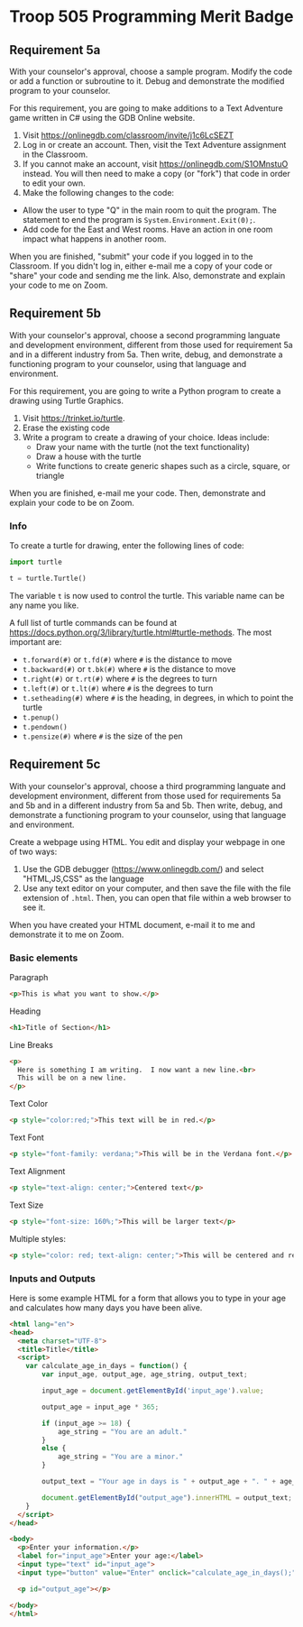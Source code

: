 # Troop 505 Programming Merit Badge

## Requirement 5a
With your counselor's approval, choose a sample program.  Modify the code or add a function or subroutine to it.  Debug and demonstrate the modified program to your counselor.

For this requirement, you are going to make additions to a Text Adventure game written in C# using the GDB Online website.

1.  Visit https://onlinegdb.com/classroom/invite/j1c6LcSEZT
2.  Log in or create an account.  Then, visit the Text Adventure assignment in the Classroom.  
3.  If you cannot make an account, visit https://onlinegdb.com/S1OMnstuO instead.  You will then need to make a copy (or "fork") that code in order to edit your own.
4.  Make the following changes to the code:
  - Allow the user to type "Q" in the main room to quit the program.  The statement to end the program is `System.Environment.Exit(0);`.
  - Add code for the East and West rooms.  Have an action in one room impact what happens in another room.

When you are finished, "submit" your code if you logged in to the Classroom.  If you didn't log in, either e-mail me a copy of your code or "share" your code and sending me the link.  Also, demonstrate and explain your code to me on Zoom.
  
## Requirement 5b
With your counselor's approval, choose a second programming languate and development environment, different from those used for requirement 5a and in a different industry from 5a.  Then write, debug, and demonstrate a functioning program to your counselor, using that language and environment.

For this requirement, you are going to write a Python program to create a drawing using Turtle Graphics.

1. Visit <https://trinket.io/turtle>.
2. Erase the existing code
3. Write a program to create a drawing of your choice.  Ideas include:
    + Draw your name with the turtle (not the text functionality)
    + Draw a house with the turtle
    + Write functions to create generic shapes such as a circle, square, or triangle

When you are finished, e-mail me your code.  Then, demonstrate and explain your code to be on Zoom.

### Info
To create a turtle for drawing, enter the following lines of code:
```python
import turtle

t = turtle.Turtle()
```
The variable `t` is now used to control the turtle.  This variable name can be any name you like.

A full list of turtle commands can be found at <https://docs.python.org/3/library/turtle.html#turtle-methods>.  The most important are:

* `t.forward(#)` or `t.fd(#)` where `#` is the distance to move
* `t.backward(#)` or `t.bk(#)` where `#` is the distance to move
* `t.right(#)` or `t.rt(#)` where `#` is the degrees to turn
* `t.left(#)` or `t.lt(#)` where `#` is the degrees to turn
* `t.setheading(#)` where `#` is the heading, in degrees, in which to point the turtle
* `t.penup()`
* `t.pendown()`
* `t.pensize(#)` where `#` is the size of the pen

## Requirement 5c
With your counselor's approval, choose a third programming languate and development environment, different from those used for requirements 5a and 5b and in a different industry from 5a and 5b.  Then write, debug, and demonstrate a functioning program to your counselor, using that language and environment.

Create a webpage using HTML.  You edit and display your webpage in one of two ways:
1. Use the GDB debugger (https://www.onlinegdb.com/) and select "HTML,JS,CSS" as the language
2. Use any text editor on your computer, and then save the file with the file extension of `.html`.  Then, you can open that file within a web browser to see it.

When you have created your HTML document, e-mail it to me and demonstrate it to me on Zoom.

### Basic elements
Paragraph
```html
<p>This is what you want to show.</p>
```
Heading
```html
<h1>Title of Section</h1>
```
Line Breaks
```html
<p>
  Here is something I am writing.  I now want a new line.<br>
  This will be on a new line.
</p>
```
Text Color
```html
<p style="color:red;">This text will be in red.</p>
```
Text Font
```html
<p style="font-family: verdana;">This will be in the Verdana font.</p>
```
Text Alignment
```html
<p style="text-align: center;">Centered text</p>
```
Text Size
```html
<p style="font-size: 160%;">This will be larger text</p>
```
Multiple styles:
```html
<p style="color: red; text-align: center;">This will be centered and red</p>
```

### Inputs and Outputs
Here is some example HTML for a form that allows you to type in your age and calculates how many days you have been alive.

```html
<html lang="en">
<head>
  <meta charset="UTF-8">
  <title>Title</title>
  <script>
    var calculate_age_in_days = function() {
        var input_age, output_age, age_string, output_text;

        input_age = document.getElementById('input_age').value;

        output_age = input_age * 365;

        if (input_age >= 18) {
            age_string = "You are an adult."
        }
        else {
            age_string = "You are a minor."
        }

        output_text = "Your age in days is " + output_age + ". " + age_string

        document.getElementById("output_age").innerHTML = output_text;
    }
  </script>
</head>

<body>
  <p>Enter your information.</p>
  <label for="input_age">Enter your age:</label>
  <input type="text" id="input_age">
  <input type="button" value="Enter" onclick="calculate_age_in_days();">

  <p id="output_age"></p>

</body>
</html>
```


